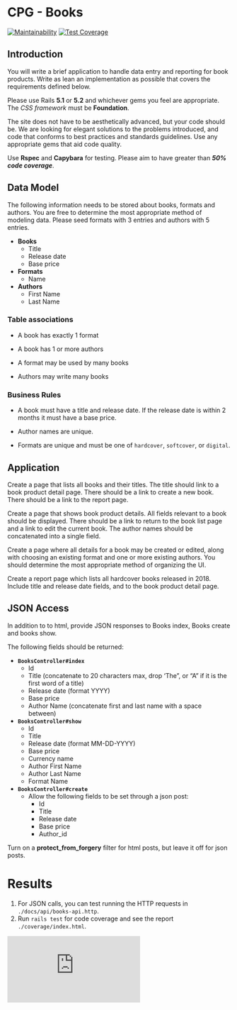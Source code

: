 # CPG - Books

[![Maintainability](https://api.codeclimate.com/v1/badges/f7e10d0e67f3a34506fb/maintainability)](https://codeclimate.com/github/leomperes/cpg-books/maintainability)
[![Test Coverage](https://api.codeclimate.com/v1/badges/f7e10d0e67f3a34506fb/test_coverage)](https://codeclimate.com/github/leomperes/cpg-books/test_coverage)

## Introduction

You will write a brief application to handle data entry and reporting for book
products. Write as lean an implementation as possible that covers the requirements
defined below.

Please use Rails **5.1** or **5.2** and whichever gems you feel are appropriate. The _CSS
framework_ must be **Foundation**.

The site does not have to be aesthetically advanced, but your code should be. We are
looking for elegant solutions to the problems introduced, and code that conforms to
best practices and standards guidelines. Use any appropriate gems that aid code
quality.

Use **Rspec** and **Capybara** for testing. Please aim to have greater than _**50% code
coverage**_.

## Data Model

The following information needs to be stored about books, formats and authors. You
are free to determine the most appropriate method of modeling data. Please seed
formats with 3 entries and authors with 5 entries.

+   **Books**
    +   Title
    +   Release date
    +   Base price
+   **Formats**
    +   Name
+   **Authors**
    +   First Name
    +   Last Name

### Table associations

+   A book has exactly 1 format

+   A book has 1 or more authors

+   A format may be used by many books

+   Authors may write many books

### Business Rules

+   A book must have a title and release date. If the release date is within
    2 months it must have a base price.

+   Author names are unique.

+   Formats are unique and must be one of `hardcover`, `softcover`, or `digital`.

## Application

Create a page that lists all books and their titles. The title should link to a book
product detail page. There should be a link to create a new book. There should be a
link to the report page.

Create a page that shows book product details. All fields relevant to a book should
be displayed. There should be a link to return to the book list page and a link to edit
the current book. The author names should be concatenated into a single field.

Create a page where all details for a book may be created or edited, along with
choosing an existing format and one or more existing authors. You should determine
the most appropriate method of organizing the UI.

Create a report page which lists all hardcover books released in 2018. Include title
and release date fields, and to the book product detail page.

## JSON Access

In addition to to html, provide JSON responses to Books index, Books create and
books show.

The following fields should be returned:

+   **`BooksController#index`**
    +   Id
    +   Title (concatenate to 20 characters max, drop ‘The”, or “A” if it is the first word of a title)
    +   Release date (format YYYY)
    +   Base price
    +   Author Name (concatenate first and last name with a space between)
+   **`BooksController#show`**
    +   Id
    +   Title
    +   Release date (format MM-DD-YYYY)
    +   Base price
    +   Currency name
    +   Author First Name
    +   Author Last Name
    +   Format Name
+   **`BooksController#create`**
    +   Allow the following fields to be set through a json post:
        +   Id
        +   Title
        +   Release date
        +   Base price
        +   Author_id

Turn on a **protect_from_forgery** filter for html posts, but leave it off for json posts.


# Results

1.  For JSON calls, you can test running the HTTP requests in `./docs/api/books-api.http`.
2.  Run `rails test` for code coverage and see the report `./coverage/index.html`.


[![Analytics](https://ga-beacon.appspot.com/UA-25165099-7/cpg-books/README.md?flat)](https://github.com/leomperes/cpg-books "CPG - Books")
